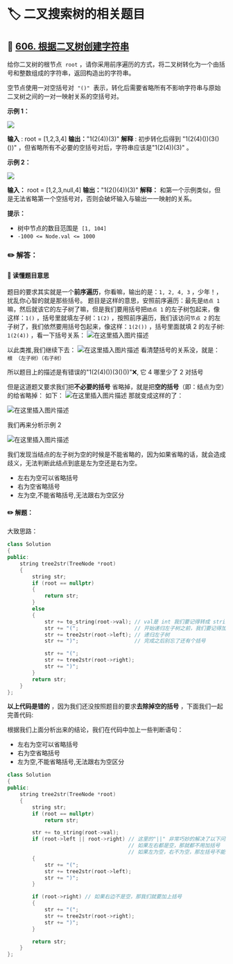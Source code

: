 # 🏷️ 二叉搜索树的相关题目

## 📌 [606. 根据二叉树创建字符串](https://leetcode.cn/problems/construct-string-from-binary-tree/)

给你二叉树的根节点  `root` ，请你采用前序遍历的方式，将二叉树转化为一个由括号和整数组成的字符串，返回构造出的字符串。

空节点使用一对空括号对  `"()"`  表示，转化后需要省略所有不影响字符串与原始二叉树之间的一对一映射关系的空括号对。

**示例 1：**

![](https://assets.leetcode.com/uploads/2021/05/03/cons1-tree.jpg)

**输入** : root = [1,2,3,4]
**输出：**"1(2(4))(3)"
**解释** : 初步转化后得到 "1(2(4)())(3()())" ，但省略所有不必要的空括号对后，字符串应该是"1(2(4))(3)" 。

**示例 2：**

![](https://assets.leetcode.com/uploads/2021/05/03/cons2-tree.jpg)

**输入：** root = [1,2,3,null,4]
**输出：**"1(2()(4))(3)"
**解释：** 和第一个示例类似，但是无法省略第一个空括号对，否则会破坏输入与输出一一映射的关系。

**提示：**

- 树中节点的数目范围是  `[1, 104]`
- `-1000 <= Node.val <= 1000`

### ✏️ 解答：

#### 📎 读懂题目意思

题目的要求其实就是一个**前序遍历**，你看嘛，输出的是：`1, 2, 4, 3` ，少年！，扰乱你心智的就是那些括号。
题目是这样的意思，安照前序遍历：最先是`结点 1` 嘛，然后就该它的左子树了嘛，但是我们要用括号把`结点 1` 的左子树包起来，像这样：`1()` ，括号里就填左子树：`1(2)` ，按照前序遍历，我们该访问`节点 2` 的左子树了，我们依然要用括号包起来，像这样：`1(2())` ，括号里面就填 2 的左子树: `1(2(4))` ，看一下括号关系：
![在这里插入图片描述](https://i-blog.csdnimg.cn/direct/2e1e570f310d4746af45b2f3f5e04472.png)

以此类推,我们继续下去：
![在这里插入图片描述](https://i-blog.csdnimg.cn/direct/5c8b25c8db0649c18607f6f88d2da6da.png)
看清楚括号的关系没，就是：` 根 （左子树）（右子树）`

所以题目上的描述是有错误的"1(2(4)())(3()())"❌, 它 4 哪里少了 2 对括号

但是这道题又要求我们把**不必要的括号** 省略掉，就是把**空的括号**（即：结点为空）的给省略掉：
如下：
![在这里插入图片描述](https://i-blog.csdnimg.cn/direct/b47022f3ee544588969840f4597758ec.png)
那就变成这样的了：

![在这里插入图片描述](https://i-blog.csdnimg.cn/direct/80e4c46594cf45eba87df19bb14e9af0.png)

我们再来分析示例 2

![在这里插入图片描述](https://i-blog.csdnimg.cn/direct/dd2875d8cb954b26a62320a6763461b3.png)

我们发现当结点的左子树为空的时候是不能省略的，因为如果省略的话，就会造成歧义，无法判断此结点到底是左为空还是右为空。

- 左右为空可以省略括号
- 右为空省略括号
- 左为空,不能省略括号,无法跟右为空区分

#### ✏️ 解题：

大致思路：

```c++
class Solution
{
public:
    string tree2str(TreeNode *root)
    {
        string str;
        if (root == nullptr)
        {
            return str;
        }
        else
        {
            str += to_string(root->val); // val是 int 我们要记得转成 string,这一步就把根给 str
            str += "(";                  // 开始递归左子树之前，我们要记得加上括号
            str += tree2str(root->left); // 递归左子树
            str += ")";                  // 完成之后别忘了还有个括号

            str += "(";
            str += tree2str(root->right);
            str += ")";
        }
        return str;
    }
};
```

**以上代码是错的** ，因为我们还没按照题目的要求**去除掉空的括号** ，下面我们一起完善代码:

根据我们上面分析出来的结论，我们在代码中加上一些判断语句：

- 左右为空可以省略括号
- 右为空省略括号
- 左为空,不能省略括号,无法跟右为空区分

```c++
class Solution
{
public:
    string tree2str(TreeNode *root)
    {
        string str;
        if (root == nullptr)
            return str;

        str += to_string(root->val);
        if (root->left || root->right) // 这里的"||" 非常巧妙的解决了以下问题：
                                       // 如果左右都是空，那就都不用加括号
                                       // 如果左为空，右不为空，那左括号不能省略
        {
            str += "(";
            str += tree2str(root->left);
            str += ")";
        }

        if (root->right) // 如果右边不是空，那我们就要加上括号
        {
            str += "(";
            str += tree2str(root->right);
            str += ")";
        }

        return str;
    }
};
```
